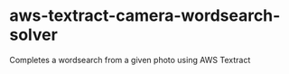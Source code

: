 # aws-textract-camera-wordsearch-solver
Completes a wordsearch from a given photo using AWS Textract
